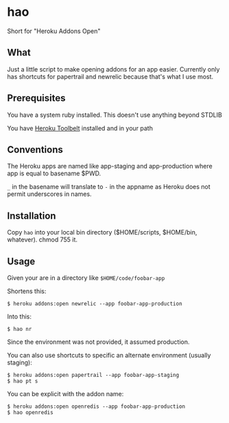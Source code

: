 # hao

Short for "Heroku Addons Open"

## What

Just a little script to make opening addons for an app easier.  Currently
only has shortcuts for papertrail and newrelic because that's what I use
most.

## Prerequisites

You have a system ruby installed.  This doesn't use anything beyond STDLIB

You have [Heroku Toolbelt](https://toolbelt.heroku.com/) installed and in your path

## Conventions

The Heroku apps are named like app-staging and app-production where app is equal to basename $PWD.

`_` in the basename will translate to `-` in the appname as Heroku does not permit underscores in names.

## Installation

Copy `hao` into your local bin directory ($HOME/scripts, $HOME/bin, whatever).  chmod 755 it.

## Usage

Given your are in a directory like `$HOME/code/foobar-app`

Shortens this:

```shell
$ heroku addons:open newrelic --app foobar-app-production
```

Into this:

```shell
$ hao nr
```

Since the environment was not provided, it assumed production.

You can also use shortcuts to specific an alternate environment (usually staging):

```shell
$ heroku addons:open papertrail --app foobar-app-staging
$ hao pt s
```

You can be explicit with the addon name:

```shell
$ heroku addons:open openredis --app foobar-app-production
$ hao openredis
```
